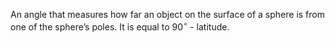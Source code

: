 An angle that measures how far an object on the surface of a sphere is
from one of the sphere’s poles. It is equal to 90$^\circ$ - latitude.
